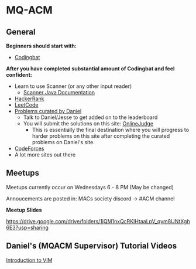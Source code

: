 # MQ-ACM

## General

**Beginners should start with:**

- [Codingbat](https://codingbat.com/)

**After you have completed substantial amount of Codingbat and feel confident:**

- Learn to use Scanner (or any other input reader)
    - [Scanner Java Documentation](https://docs.oracle.com/en/java/javase/12/docs/api/java.base/java/util/Scanner.html)
- [HackerRank](https://www.hackerrank.com/)
- [LeetCode](https://leetcode.com/)
- [Problems curated by Daniel](http://www.mqacm.ninja/problems)
    - Talk to Daniel/Jesse to get added on to the leaderboard
    - You will submit the solutions on this site: [OnlineJudge](https://onlinejudge.org/)
        - This is essentially the final destination where you will progress to harder problems on this site after completing the curated problems on Daniel's site.
- [CodeForces](https://codeforces.com/)
- A lot more sites out there

## Meetups

Meetups currently occur on Wednesdays 6 - 8 PM (May be changed)

Annoucements are posted in: MACs society discord -> #ACM channel

__Meetup Slides__

https://drive.google.com/drive/folders/1jQM1nxQcRKlHtaaLpV_qym8UNtXgh6E3?usp=sharing

## Daniel's (MQACM Supervisor) Tutorial Videos

[Introduction to VIM](https://www.youtube.com/watch?v=bpEhXMg8GFk&feature=youtu.be)


